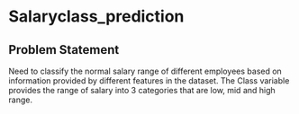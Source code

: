 # Salaryclass_prediction
## Problem Statement
Need to classify the normal salary range of different employees based on information provided by different features in the dataset. The Class variable provides the range of salary into 3 categories that are low, mid and high range.
